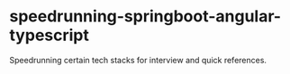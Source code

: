 # speedrunning-springboot-angular-typescript
Speedrunning certain tech stacks for interview and quick references.
